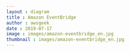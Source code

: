 ```yaml
---
layout : diagram
title : Amazon EventBridge
author : awsgeek
date : 2019-07-17
image : images/amazon-eventbridge_en.jpg
thumbnail : images/amazon-eventbridge_en.jpg
---
```

